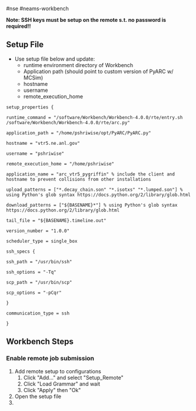 #nse #neams-workbench


**Note: SSH keys must be setup on the remote s.t. no password is required!!**

## Setup File

- Use setup file below and update:
	- runtime environment directory of Workbench
	- Application path (should point to custom version of PyARC w/ MCSim)
	- hostname
	- username
	- remote_execution_home
```
setup_properties {

runtime_command = "/software/Workbench/Workbench-4.0.0/rte/entry.sh /software/Workbench/Workbench-4.0.0/rte/arc.py"

application_path = "/home/pshriwise/opt/PyARC/PyARC.py"

hostname = "vtr5.ne.anl.gov"

username = "pshriwise"

remote_execution_home = "/home/pshriwise"

application_name = "arc_vtr5_pygriffin" % include the client and hostname to prevent collisions from other installations

upload_patterns = ["*.decay_chain.son" "*.isotxs" "*.lumped.son"] % using Python's glob syntax https://docs.python.org/2/library/glob.html

download_patterns = ["${BASENAME}*"] % using Python's glob syntax https://docs.python.org/2/library/glob.html

tail_file = "${BASENAME}.timeline.out"

version_number = "1.0.0"

scheduler_type = single_box

ssh_specs {

ssh_path = "/usr/bin/ssh"

ssh_options = "-Tq"

scp_path = "/usr/bin/scp"

scp_options = "-pCqr"

}

communication_type = ssh

}
```

## Workbench Steps

### Enable remote job submission
1. Add remote setup to configurations
	1. Click "Add..." and select "Setup_Remote"
	2. Click "Load Grammar" and wait
	3. Click "Apply" then "Ok"
2. Open the setup file
3. 